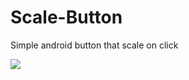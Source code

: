# Scale-Button
Simple android button that scale on click

[![](https://jitpack.io/v/zoranigic/Scale-Button.svg)](https://jitpack.io/#zoranigic/Scale-Button)

